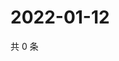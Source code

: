 # 2022-01-12

共 0 条

<!-- BEGIN WEIBO -->
<!-- 最后更新时间 Wed Jan 12 2022 10:28:32 GMT+0800 (China Standard Time) -->

<!-- END WEIBO -->
